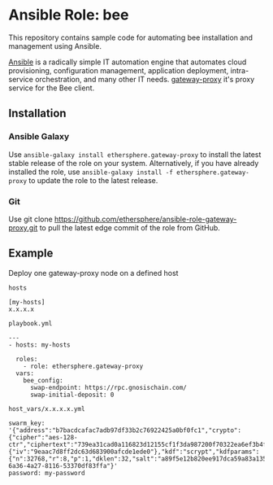 # Ansible Role: bee

This repository contains sample code for automating bee installation and management using Ansible.

[Ansible](https://www.ansible.com/) is a radically simple IT automation engine that automates cloud provisioning, configuration management, application deployment, intra-service orchestration, and many other IT needs.
[gateway-proxy](https://github.com/ethersphere/gateway-proxy/) it's proxy service for the Bee client.

## Installation

### Ansible Galaxy
Use `ansible-galaxy install ethersphere.gateway-proxy` to install the latest stable release of the role on your system. Alternatively, if you have already installed the role, use `ansible-galaxy install -f ethersphere.gateway-proxy` to update the role to the latest release.

### Git
Use git clone https://github.com/ethersphere/ansible-role-gateway-proxy.git to pull the latest edge commit of the role from GitHub.

## Example

Deploy one gateway-proxy node on a defined host

`hosts`
```
[my-hosts]
x.x.x.x
```

`playbook.yml`
```
---
- hosts: my-hosts

  roles:
    - role: ethersphere.gateway-proxy
  vars:
    bee_config:
      swap-endpoint: https://rpc.gnosischain.com/
      swap-initial-deposit: 0
```

`host_vars/x.x.x.x.yml`
```
swarm_key: '{"address":"b7bacdcafac7adb97df33b2c76922425a0bf0fc1","crypto":{"cipher":"aes-128-ctr","ciphertext":"739ea31cad0a116823d12155cf1f3da987200f70322ea6ef3b4f13cca38346c1","cipherparams":{"iv":"9eaac7d8ff2dc63d683900afcde1ede0"},"kdf":"scrypt","kdfparams":{"n":32768,"r":8,"p":1,"dklen":32,"salt":"a89f5e12b820ee917dca59a83a1359fd0b7d892bcec1c0aa37c102ee73749a4c"},"mac":"e1b124a8f3d08d382af3331e56c1666227429680bfca9461c2de79f98d731807"},"version":3,"id":"d834a5ad-6a36-4a27-8116-53370df83ffa"}'
password: my-password
```

